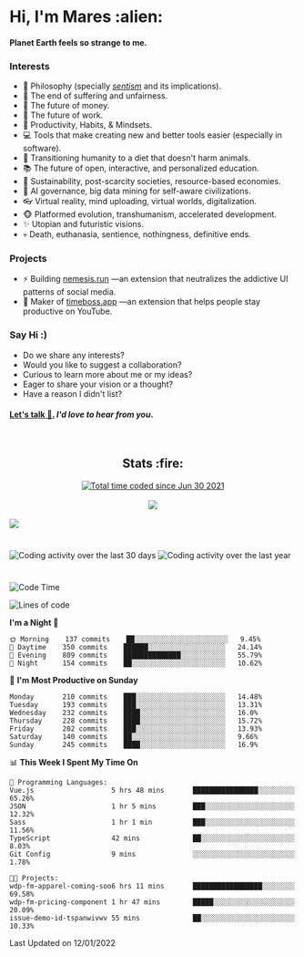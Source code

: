 <h1>Hi, I'm Mares :alien:</h1>

#### Planet Earth feels so strange to me.

### **Interests**

- 🌊 Philosophy (specially [_sentism_][sentismmedium] and its implications).
- 🎯 The end of suffering and unfairness.
- 💸 The future of money.
- 💼 The future of work.
- 🧠 Productivity, Habits, & Mindsets.
- 💻 Tools that make creating new and better tools easier (especially in software).
- 🥗 Transitioning humanity to a diet that doesn't harm animals.
- 📚 The future of open, interactive, and personalized education.
- 🌱 Sustainability, post-scarcity societies, resource-based economies.
- 🤖 AI governance, big data mining for self-aware civilizations.
- 👓 Virtual reality, mind uploading, virtual worlds, digitalization.
- 🐵 Platformed evolution, transhumanism, accelerated development.
- ✨ Utopian and futuristic visions.
- 💀 Death, euthanasia, sentience, nothingness, definitive ends.


### **Projects**

- ⚡ Building [nemesis.run](https://nemesis.run) —an extension that neutralizes the addictive UI patterns of social media.
- 💎 Maker of [timeboss.app](https://timeboss.app) —an extension that helps people stay productive on YouTube.


### **Say Hi :)**

- Do we share any interests?
- Would you like to suggest a collaboration?
- Curious to learn more about me or my ideas?
- Eager to share your vision or a thought?
- Have a reason I didn't list?

#### [Let's talk :wave:.](mailto:mareszhar@gmail.com) _I'd love to hear from you_.

[sentismmedium]: https://medium.com/@mareszhar/born-a-prisoner-a-reflection-about-life-its-struggles-and-a-plan-to-escape-d8566ce9b026

<br>

<h2 align="center">Stats :fire:</h2>

<div align="center">
  <a href="https://wakatime.com/@cfdc0e0d-4860-4b62-9ff0-cb659185525e">
    <img src="https://wakatime.com/badge/user/cfdc0e0d-4860-4b62-9ff0-cb659185525e.svg" alt="Total time coded since Jun 30 2021" />
  </a>
</div>

<br>

<div align="center">
  <img src="https://github-readme-streak-stats.herokuapp.com?user=mareszhar&theme=black-ice&hide_border=true&stroke=FFFFFF15&ring=DF8FFE&fire=DF8FFE&currStreakLabel=DF8FFE&background=1A232A&currStreakNum=86FFAB&dates=B1AAB3FF">
</div>

<!-- Add or remove this: &dates=B1AAB3FF at the end of the streak stats URL if they get bugged and aren't updating -->

<br>

<img src="https://activity-graph.herokuapp.com/graph?username=mareszhar&theme=nord&bg_color=00000000&color=979797&line=DF8FFE&point=00000000&area=true&hide_border=true">

<br>

<h1></h1>

<img src="https://wakatime.com/share/@mares/5df0ff02-9c79-41b4-b540-51dc9c65a57b.svg" alt="Coding activity over the last 30 days" />
<img src="https://wakatime.com/share/@mares/ea89ba71-f374-40af-930c-e0655909fe37.svg" alt="Coding activity over the last year" />

<h1></h1>

<!--START_SECTION:waka-->
![Code Time](http://img.shields.io/badge/Code%20Time-423%20hrs%2043%20mins-blue)

![Lines of code](https://img.shields.io/badge/From%20Hello%20World%20I%27ve%20Written-127%20Thousand%20lines%20of%20code-blue)

**I'm a Night 🦉** 

```text
🌞 Morning    137 commits    ██░░░░░░░░░░░░░░░░░░░░░░░   9.45% 
🌆 Daytime    350 commits    ██████░░░░░░░░░░░░░░░░░░░   24.14% 
🌃 Evening    809 commits    ██████████████░░░░░░░░░░░   55.79% 
🌙 Night      154 commits    ██░░░░░░░░░░░░░░░░░░░░░░░   10.62%

```
📅 **I'm Most Productive on Sunday** 

```text
Monday       210 commits    ███░░░░░░░░░░░░░░░░░░░░░░   14.48% 
Tuesday      193 commits    ███░░░░░░░░░░░░░░░░░░░░░░   13.31% 
Wednesday    232 commits    ████░░░░░░░░░░░░░░░░░░░░░   16.0% 
Thursday     228 commits    ████░░░░░░░░░░░░░░░░░░░░░   15.72% 
Friday       202 commits    ███░░░░░░░░░░░░░░░░░░░░░░   13.93% 
Saturday     140 commits    ██░░░░░░░░░░░░░░░░░░░░░░░   9.66% 
Sunday       245 commits    ████░░░░░░░░░░░░░░░░░░░░░   16.9%

```


📊 **This Week I Spent My Time On** 

```text
💬 Programming Languages: 
Vue.js                   5 hrs 48 mins       ████████████████░░░░░░░░░   65.26% 
JSON                     1 hr 5 mins         ███░░░░░░░░░░░░░░░░░░░░░░   12.32% 
Sass                     1 hr 1 min          ███░░░░░░░░░░░░░░░░░░░░░░   11.56% 
TypeScript               42 mins             ██░░░░░░░░░░░░░░░░░░░░░░░   8.03% 
Git Config               9 mins              ░░░░░░░░░░░░░░░░░░░░░░░░░   1.78%

🐱‍💻 Projects: 
wdp-fm-apparel-coming-soo6 hrs 11 mins       █████████████████░░░░░░░░   69.58% 
wdp-fm-pricing-component 1 hr 47 mins        █████░░░░░░░░░░░░░░░░░░░░   20.09% 
issue-demo-id-tspanwivwv 55 mins             ██░░░░░░░░░░░░░░░░░░░░░░░   10.33%

```


 Last Updated on 12/01/2022
<!--END_SECTION:waka-->
